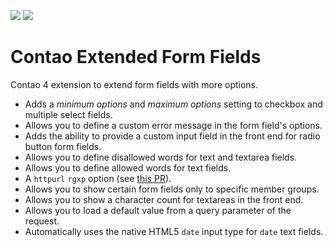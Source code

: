 [![](https://img.shields.io/packagist/v/inspiredminds/contao-extended-form-fields.svg)](https://packagist.org/packages/inspiredminds/contao-extended-form-fields)
[![](https://img.shields.io/packagist/dt/inspiredminds/contao-extended-form-fields.svg)](https://packagist.org/packages/inspiredminds/contao-extended-form-fields)

Contao Extended Form Fields
===========================

Contao 4 extension to extend form fields with more options.

* Adds a _minimum options_ and _maximum options_ setting to checkbox and multiple select fields.
* Allows you to define a custom error message in the form field's options.
* Adds the ability to provide a custom input field in the front end for radio button form fields.
* Allows you to define disallowed words for text and textarea fields.
* Allows you to define allowed words for text fields.
* A `httpurl` `rgxp` option (see [this PR](https://github.com/contao/contao/pull/2297)).
* Allows you to show certain form fields only to specific member groups.
* Allows you to show a character count for textareas in the front end.
* Allows you to load a default value from a query parameter of the request.
* Automatically uses the native HTML5 `date` input type for `date` text fields.
